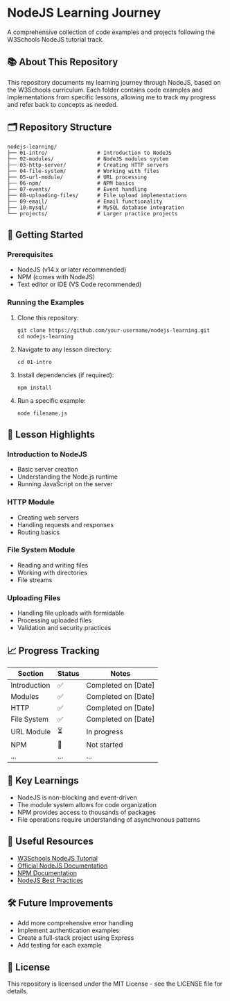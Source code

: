 # NodeJS Learning Journey

A comprehensive collection of code examples and projects following the W3Schools NodeJS tutorial track.

## 📚 About This Repository

This repository documents my learning journey through NodeJS, based on the W3Schools curriculum. Each folder contains code examples and implementations from specific lessons, allowing me to track my progress and refer back to concepts as needed.

## 🗂️ Repository Structure

```
nodejs-learning/
├── 01-intro/                # Introduction to NodeJS
├── 02-modules/              # NodeJS modules system
├── 03-http-server/          # Creating HTTP servers
├── 04-file-system/          # Working with files
├── 05-url-module/           # URL processing
├── 06-npm/                  # NPM basics
├── 07-events/               # Event handling
├── 08-uploading-files/      # File upload implementations
├── 09-email/                # Email functionality
├── 10-mysql/                # MySQL database integration
└── projects/                # Larger practice projects
```

## 🚀 Getting Started

### Prerequisites

- NodeJS (v14.x or later recommended)
- NPM (comes with NodeJS)
- Text editor or IDE (VS Code recommended)

### Running the Examples

1. Clone this repository:
   ```
   git clone https://github.com/your-username/nodejs-learning.git
   cd nodejs-learning
   ```

2. Navigate to any lesson directory:
   ```
   cd 01-intro
   ```

3. Install dependencies (if required):
   ```
   npm install
   ```

4. Run a specific example:
   ```
   node filename.js
   ```

## 📝 Lesson Highlights

### Introduction to NodeJS
- Basic server creation
- Understanding the Node.js runtime
- Running JavaScript on the server

### HTTP Module
- Creating web servers
- Handling requests and responses
- Routing basics

### File System Module
- Reading and writing files
- Working with directories
- File streams

### Uploading Files
- Handling file uploads with formidable
- Processing uploaded files
- Validation and security practices

## 📈 Progress Tracking

| Section | Status | Notes |
|---------|--------|-------|
| Introduction | ✅ | Completed on [Date] |
| Modules | ✅ | Completed on [Date] |
| HTTP | ✅ | Completed on [Date] |
| File System | ✅ | Completed on [Date] |
| URL Module | ⏳ | In progress |
| NPM | 📅 | Not started |
| ... | ... | ... |

## 🧠 Key Learnings

- NodeJS is non-blocking and event-driven
- The module system allows for code organization
- NPM provides access to thousands of packages
- File operations require understanding of asynchronous patterns

## 🔗 Useful Resources

- [W3Schools NodeJS Tutorial](https://www.w3schools.com/nodejs/)
- [Official NodeJS Documentation](https://nodejs.org/en/docs/)
- [NPM Documentation](https://docs.npmjs.com/)
- [NodeJS Best Practices](https://github.com/goldbergyoni/nodebestpractices)

## 🛠️ Future Improvements

- Add more comprehensive error handling
- Implement authentication examples
- Create a full-stack project using Express
- Add testing for each example

## 📄 License

This repository is licensed under the MIT License - see the LICENSE file for details.
